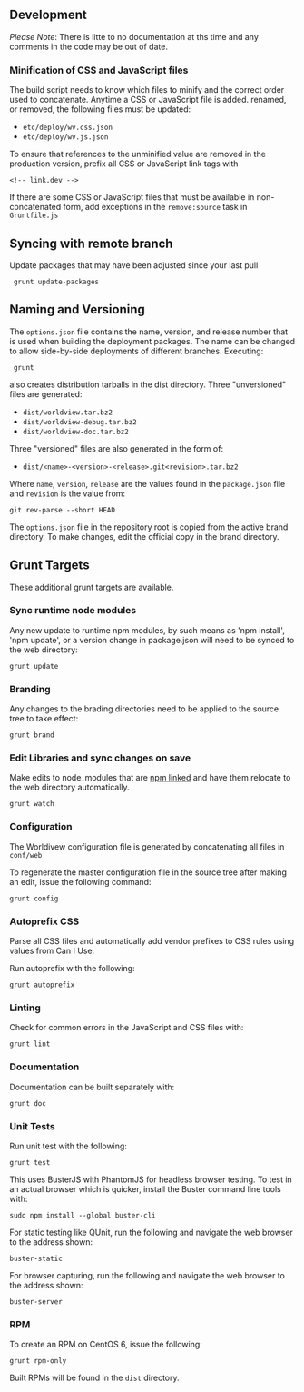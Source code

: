 ## Development

*Please Note*: There is litte to no documentation at ths time and any
comments in the code may be out of date.

### Minification of CSS and JavaScript files

The build script needs to know which files to minify and the correct order used
to concatenate. Anytime a CSS or JavaScript file is added. renamed, or removed,
the following files must be updated:

* ``etc/deploy/wv.css.json``
* ``etc/deploy/wv.js.json``

To ensure that references to the unminified value are removed in the production
version, prefix all CSS or JavaScript link tags with

    <!-- link.dev -->

If there are some CSS or JavaScript files that must be available in
non-concatenated form, add exceptions in the ``remove:source`` task in
``Gruntfile.js``

## Syncing with remote branch
Update packages that may have been adjusted since your last pull

     grunt update-packages

## Naming and Versioning

The ``options.json`` file contains the name, version, and release number
that is used when building the deployment packages. The name can be changed
to allow side-by-side deployments of different branches. Executing:

     grunt

also creates distribution tarballs in the dist directory. Three "unversioned"
files are generated:

* ``dist/worldview.tar.bz2``
* ``dist/worldview-debug.tar.bz2``
* ``dist/worldview-doc.tar.bz2``

Three "versioned" files are also generated in the form of:

* ``dist/<name>-<version>-<release>.git<revision>.tar.bz2``

Where ``name``, ``version``, ``release`` are the values found in the
``package.json`` file and ``revision`` is the value from:

    git rev-parse --short HEAD

The ``options.json`` file in the repository root is copied from the
active brand directory. To make changes, edit the official copy in the
brand directory.


## Grunt Targets

These additional grunt targets are available.

### Sync runtime node modules

Any new update to runtime npm modules, by such means as 'npm install', 'npm update', or a version change in package.json will need to be synced to the web directory:

    grunt update

### Branding

Any changes to the brading directories need to be applied to the source
tree to take effect:

    grunt brand

### Edit Libraries and sync changes on save

Make edits to node_modules that are [npm linked](https://docs.npmjs.com/cli/link) and have them relocate to the web directory automatically.

    grunt watch

### Configuration

The Worldivew configuration file is generated by concatenating all files
in ``conf/web``

To regenerate the master configuration file in the source tree after making
an edit, issue the following command:

    grunt config


### Autoprefix CSS

Parse all CSS files and automatically add vendor prefixes to CSS rules using values from Can I Use.

Run autoprefix with the following:

    grunt autoprefix


### Linting

Check for common errors in the JavaScript and CSS files with:

    grunt lint


### Documentation

Documentation can be built separately with:

    grunt doc

### Unit Tests

Run unit test with the following:

    grunt test

This uses BusterJS with PhantomJS for headless browser testing. To test in an
actual browser which is quicker, install the Buster command line tools
with:

    sudo npm install --global buster-cli

For static testing like QUnit, run the following and navigate the web browser
to the address shown:

    buster-static

For browser capturing, run the following and navigate the web browser to
the address shown:

    buster-server


### RPM

To create an RPM on CentOS 6, issue the following:

    grunt rpm-only

Built RPMs will be found in the ``dist`` directory.

